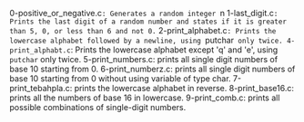 0-positive_or_negative.c`: Generates a random integer `n
1-last_digit.c`: Prints the last digit of a random number and states if it is greater than 5, 0, or less than 6 and not 0.`
2-print_alphabet.c`: Prints the lowercase alphabet followed by a newline, using `putchar` only twice.
4-print_alphabt.c`: Prints the lowercase alphabet except 'q' and 'e', using `putchar` only twice.
5-print_numbers.c: prints all single digit numbers of base 10 starting from 0.
6-print_numberz.c: prints all single digit numbers of base 10 starting from 0 without using variable of type char.
7-print_tebahpla.c: prints the lowercase alphabet in reverse.
8-print_base16.c: prints all the numbers of base 16 in lowercase.
9-print_comb.c: prints all possible combinations of single-digit numbers.
